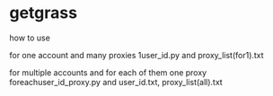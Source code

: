 # getgrass
how to use

for one account and many proxies 1user_id.py and proxy_list(for1).txt

for multiple accounts and for each of them one proxy foreachuser_id_proxy.py and user_id.txt, proxy_list(all).txt


